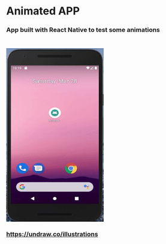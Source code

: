 # Animated APP

### App built with React Native to test some animations

# <img align="center" width="260" height="462" src="./animatedapp_v2.gif">

### https://undraw.co/illustrations
